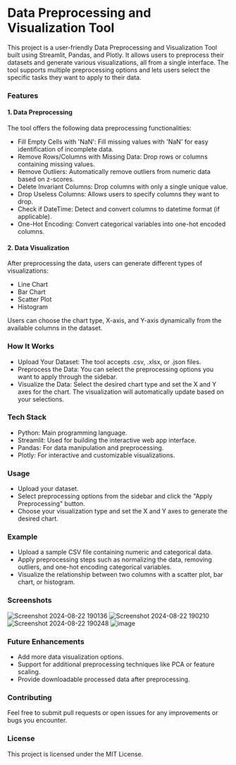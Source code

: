 # Data Preprocessing and Visualization Tool
This project is a user-friendly Data Preprocessing and Visualization Tool built using Streamlit, Pandas, and Plotly. It allows users to preprocess their datasets and generate various visualizations, all from a single interface. The tool supports multiple preprocessing options and lets users select the specific tasks they want to apply to their data.

### Features
#### 1. Data Preprocessing
The tool offers the following data preprocessing functionalities:

- Fill Empty Cells with 'NaN': Fill missing values with 'NaN' for easy identification of incomplete data.
- Remove Rows/Columns with Missing Data: Drop rows or columns containing missing values.
- Remove Outliers: Automatically remove outliers from numeric data based on z-scores.
- Delete Invariant Columns: Drop columns with only a single unique value.
- Drop Useless Columns: Allows users to specify columns they want to drop.
- Check if DateTime: Detect and convert columns to datetime format (if applicable).
- One-Hot Encoding: Convert categorical variables into one-hot encoded columns.

#### 2. Data Visualization
After preprocessing the data, users can generate different types of visualizations:

- Line Chart
- Bar Chart
- Scatter Plot
- Histogram

Users can choose the chart type, X-axis, and Y-axis dynamically from the available columns in the dataset.

### How It Works
- Upload Your Dataset: The tool accepts .csv, .xlsx, or .json files.
- Preprocess the Data: You can select the preprocessing options you want to apply through the sidebar.
- Visualize the Data: Select the desired chart type and set the X and Y axes for the chart. The visualization will automatically update based on your selections.

### Tech Stack
- Python: Main programming language.
- Streamlit: Used for building the interactive web app interface.
- Pandas: For data manipulation and preprocessing.
- Plotly: For interactive and customizable visualizations.

### Usage
- Upload your dataset.
- Select preprocessing options from the sidebar and click the "Apply Preprocessing" button.
- Choose your visualization type and set the X and Y axes to generate the desired chart.

### Example
- Upload a sample CSV file containing numeric and categorical data.
- Apply preprocessing steps such as normalizing the data, removing outliers, and one-hot encoding categorical variables.
- Visualize the relationship between two columns with a scatter plot, bar chart, or histogram.

### Screenshots
![Screenshot 2024-08-22 190136](https://github.com/user-attachments/assets/c6ec55ba-078d-4b2c-b556-91cd0afd5423)
![Screenshot 2024-08-22 190210](https://github.com/user-attachments/assets/28ded331-4772-4816-b720-5a1235e833bd)
![Screenshot 2024-08-22 190248](https://github.com/user-attachments/assets/b47e841d-a442-4ef7-ae09-f681198e2cb3)
![image](https://github.com/user-attachments/assets/8fcd0a2f-3501-43be-bddd-2ff92253d166)


### Future Enhancements
- Add more data visualization options.
- Support for additional preprocessing techniques like PCA or feature scaling.
- Provide downloadable processed data after preprocessing.

### Contributing
Feel free to submit pull requests or open issues for any improvements or bugs you encounter.

### License
This project is licensed under the MIT License.
